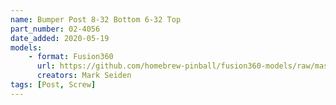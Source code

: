 ```yaml
---
name: Bumper Post 8-32 Bottom 6-32 Top
part_number: 02-4056
date_added: 2020-05-19
models: 
    - format: Fusion360
      url: https://github.com/homebrew-pinball/fusion360-models/raw/master/posts/Bumper%20Post%208-32%20Bottom%206-32%20Top%2002-4056.f3d
      creators: Mark Seiden
tags: [Post, Screw]
---
```

